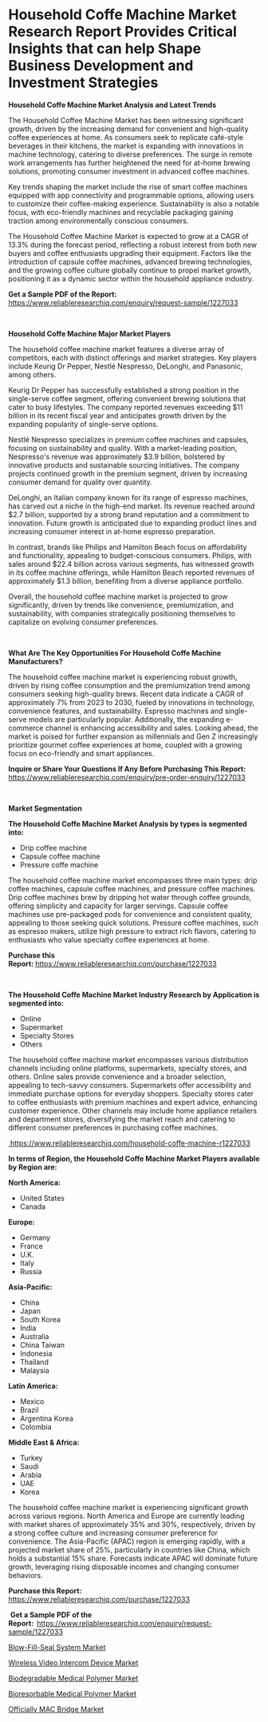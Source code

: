 <p><h1>Household Coffe Machine Market Research Report Provides Critical Insights that can help Shape Business Development and Investment Strategies</h1></p><p><strong>Household Coffe Machine Market Analysis and Latest Trends</strong></p>
<p><p>The Household Coffee Machine Market has been witnessing significant growth, driven by the increasing demand for convenient and high-quality coffee experiences at home. As consumers seek to replicate café-style beverages in their kitchens, the market is expanding with innovations in machine technology, catering to diverse preferences. The surge in remote work arrangements has further heightened the need for at-home brewing solutions, promoting consumer investment in advanced coffee machines. </p><p>Key trends shaping the market include the rise of smart coffee machines equipped with app connectivity and programmable options, allowing users to customize their coffee-making experience. Sustainability is also a notable focus, with eco-friendly machines and recyclable packaging gaining traction among environmentally conscious consumers. </p><p>The Household Coffee Machine Market is expected to grow at a CAGR of 13.3% during the forecast period, reflecting a robust interest from both new buyers and coffee enthusiasts upgrading their equipment. Factors like the introduction of capsule coffee machines, advanced brewing technologies, and the growing coffee culture globally continue to propel market growth, positioning it as a dynamic sector within the household appliance industry.</p></p>
<p><strong>Get a Sample PDF of the Report:&nbsp;</strong> <a href="https://www.reliableresearchiq.com/enquiry/request-sample/1227033?utm_campaign=1546&utm_medium=2&utm_source=Github&utm_content=ia&utm_term=14102024&utm_id=household-coffe-machine">https://www.reliableresearchiq.com/enquiry/request-sample/1227033</a></p>
<p>&nbsp;</p>
<p><strong>Household Coffe Machine Major Market Players</strong></p>
<p><p>The household coffee machine market features a diverse array of competitors, each with distinct offerings and market strategies. Key players include Keurig Dr Pepper, Nestlé Nespresso, DeLonghi, and Panasonic, among others. </p><p>Keurig Dr Pepper has successfully established a strong position in the single-serve coffee segment, offering convenient brewing solutions that cater to busy lifestyles. The company reported revenues exceeding $11 billion in its recent fiscal year and anticipates growth driven by the expanding popularity of single-serve options.</p><p>Nestlé Nespresso specializes in premium coffee machines and capsules, focusing on sustainability and quality. With a market-leading position, Nespresso's revenue was approximately $3.9 billion, bolstered by innovative products and sustainable sourcing initiatives. The company projects continued growth in the premium segment, driven by increasing consumer demand for quality over quantity.</p><p>DeLonghi, an Italian company known for its range of espresso machines, has carved out a niche in the high-end market. Its revenue reached around $2.7 billion, supported by a strong brand reputation and a commitment to innovation. Future growth is anticipated due to expanding product lines and increasing consumer interest in at-home espresso preparation.</p><p>In contrast, brands like Philips and Hamilton Beach focus on affordability and functionality, appealing to budget-conscious consumers. Philips, with sales around $22.4 billion across various segments, has witnessed growth in its coffee machine offerings, while Hamilton Beach reported revenues of approximately $1.3 billion, benefiting from a diverse appliance portfolio.</p><p>Overall, the household coffee machine market is projected to grow significantly, driven by trends like convenience, premiumization, and sustainability, with companies strategically positioning themselves to capitalize on evolving consumer preferences.</p></p>
<p>&nbsp;</p>
<p><strong>What Are The Key Opportunities For Household Coffe Machine Manufacturers?</strong></p>
<p><p>The household coffee machine market is experiencing robust growth, driven by rising coffee consumption and the premiumization trend among consumers seeking high-quality brews. Recent data indicate a CAGR of approximately 7% from 2023 to 2030, fueled by innovations in technology, convenience features, and sustainability. Espresso machines and single-serve models are particularly popular. Additionally, the expanding e-commerce channel is enhancing accessibility and sales. Looking ahead, the market is poised for further expansion as millennials and Gen Z increasingly prioritize gourmet coffee experiences at home, coupled with a growing focus on eco-friendly and smart appliances.</p></p>
<p><strong>Inquire or Share Your Questions If Any Before Purchasing This Report:</strong> <a href="https://www.reliableresearchiq.com/enquiry/pre-order-enquiry/1227033?utm_campaign=1546&utm_medium=2&utm_source=Github&utm_content=ia&utm_term=14102024&utm_id=household-coffe-machine">https://www.reliableresearchiq.com/enquiry/pre-order-enquiry/1227033</a></p>
<p>&nbsp;</p>
<p><strong>Market Segmentation</strong></p>
<p><strong>The Household Coffe Machine Market Analysis by types is segmented into:</strong></p>
<p><ul><li>Drip coffee machine</li><li>Capsule coffee machine</li><li>Pressure coffe machine</li></ul></p>
<p><p>The household coffee machine market encompasses three main types: drip coffee machines, capsule coffee machines, and pressure coffee machines. Drip coffee machines brew by dripping hot water through coffee grounds, offering simplicity and capacity for larger servings. Capsule coffee machines use pre-packaged pods for convenience and consistent quality, appealing to those seeking quick solutions. Pressure coffee machines, such as espresso makers, utilize high pressure to extract rich flavors, catering to enthusiasts who value specialty coffee experiences at home.</p></p>
<p><strong>Purchase this Report:&nbsp;</strong><a href="https://www.reliableresearchiq.com/purchase/1227033?utm_campaign=1546&utm_medium=2&utm_source=Github&utm_content=ia&utm_term=14102024&utm_id=household-coffe-machine">https://www.reliableresearchiq.com/purchase/1227033</a></p>
<p>&nbsp;</p>
<p><strong>The Household Coffe Machine Market Industry Research by Application is segmented into:</strong></p>
<p><ul><li>Online</li><li>Supermarket</li><li>Specialty Stores</li><li>Others</li></ul></p>
<p><p>The household coffee machine market encompasses various distribution channels including online platforms, supermarkets, specialty stores, and others. Online sales provide convenience and a broader selection, appealing to tech-savvy consumers. Supermarkets offer accessibility and immediate purchase options for everyday shoppers. Specialty stores cater to coffee enthusiasts with premium machines and expert advice, enhancing customer experience. Other channels may include home appliance retailers and department stores, diversifying the market reach and catering to different consumer preferences in purchasing coffee machines.</p></p>
<p><a href="https://www.reliableresearchiq.com/household-coffe-machine-r1227033?utm_campaign=1546&utm_medium=2&utm_source=Github&utm_content=ia&utm_term=14102024&utm_id=household-coffe-machine">&nbsp;https://www.reliableresearchiq.com/household-coffe-machine-r1227033</a></p>
<p><strong>In terms of Region, the Household Coffe Machine Market Players available by Region are:</strong></p>
<p>
    <p> <strong> North America: </strong>
        <ul>
            <li>United States</li>
            <li>Canada</li>
        </ul>
        </p> 
    <p> <strong> Europe: </strong>
        <ul>
            <li>Germany</li>
            <li>France</li>
            <li>U.K.</li>
            <li>Italy</li>
            <li>Russia</li>
        </ul>
        </p> 
    <p> <strong> Asia-Pacific: </strong>
        <ul>
            <li>China</li>
            <li>Japan</li>
            <li>South Korea</li>
            <li>India</li>
            <li>Australia</li>
            <li>China Taiwan</li>
            <li>Indonesia</li>
            <li>Thailand</li>
            <li>Malaysia</li>
        </ul>
        </p> 
    <p> <strong> Latin America: </strong>
        <ul>
            <li>Mexico</li>
            <li>Brazil</li>
            <li>Argentina Korea</li>
            <li>Colombia</li>
        </ul>
        </p> 
    <p> <strong> Middle East & Africa: </strong>
        <ul>
            <li>Turkey</li>
            <li>Saudi</li>
            <li>Arabia</li>
            <li>UAE</li>
            <li>Korea</li>
        </ul>
    </p>
    </p>
<p><p>The household coffee machine market is experiencing significant growth across various regions. North America and Europe are currently leading with market shares of approximately 35% and 30%, respectively, driven by a strong coffee culture and increasing consumer preference for convenience. The Asia-Pacific (APAC) region is emerging rapidly, with a projected market share of 25%, particularly in countries like China, which holds a substantial 15% share. Forecasts indicate APAC will dominate future growth, leveraging rising disposable incomes and changing consumer behaviors.</p></p>
<p><strong>Purchase this Report: </strong><a href="https://www.reliableresearchiq.com/purchase/1227033?utm_campaign=1546&utm_medium=2&utm_source=Github&utm_content=ia&utm_term=14102024&utm_id=household-coffe-machine">https://www.reliableresearchiq.com/purchase/1227033</a></p>
<p>&nbsp;<strong>Get a Sample PDF of the Report:&nbsp;&nbsp;</strong><a href="https://www.reliableresearchiq.com/enquiry/request-sample/1227033?utm_campaign=1546&utm_medium=2&utm_source=Github&utm_content=ia&utm_term=14102024&utm_id=household-coffe-machine">https://www.reliableresearchiq.com/enquiry/request-sample/1227033</a></p>
<p><strong></strong></p>
<p><p><a href="https://www.linkedin.com/pulse/blow-fill-seal-system-market2024-2031-industry-insights-investment-1ic8f?utm_campaign=1546&utm_medium=2&utm_source=Github&utm_content=ia&utm_term=14102024&utm_id=household-coffe-machine">Blow-Fill-Seal System Market</a></p><p><a href="https://www.linkedin.com/pulse/wireless-video-intercom-device-market-global-regional-analysis-myuye?utm_campaign=1546&utm_medium=2&utm_source=Github&utm_content=ia&utm_term=14102024&utm_id=household-coffe-machine">Wireless Video Intercom Device Market</a></p><p><a href="https://www.linkedin.com/pulse/biodegradable-medical-polymer-market-trends-insights-adl2f?utm_campaign=1546&utm_medium=2&utm_source=Github&utm_content=ia&utm_term=14102024&utm_id=household-coffe-machine">Biodegradable Medical Polymer Market</a></p><p><a href="https://www.linkedin.com/pulse/global-bioresorbable-medical-polymer-industry-analysis-share-ryzhf?utm_campaign=1546&utm_medium=2&utm_source=Github&utm_content=ia&utm_term=14102024&utm_id=household-coffe-machine">Bioresorbable Medical Polymer Market</a></p><p><a href="https://www.linkedin.com/pulse/officially-mac-bridge-market-evolution-global-trends-regional-du9gf?utm_campaign=1546&utm_medium=2&utm_source=Github&utm_content=ia&utm_term=14102024&utm_id=household-coffe-machine">Officially MAC Bridge Market</a></p></p>